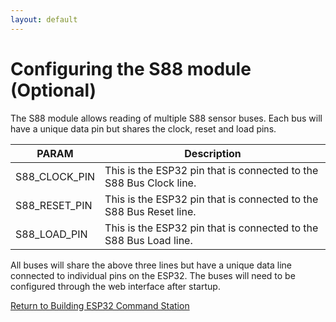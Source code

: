 ```yaml
---
layout: default
---
```


# Configuring the S88 module (Optional)
The S88 module allows reading of multiple S88 sensor buses. Each bus will have a unique data pin but shares the clock, reset and load pins.

| PARAM | Description |
| ----- | ----------- |
| S88_CLOCK_PIN | This is the ESP32 pin that is connected to the S88 Bus Clock line. |
| S88_RESET_PIN | This is the ESP32 pin that is connected to the S88 Bus Reset line. |
| S88_LOAD_PIN | This is the ESP32 pin that is connected to the S88 Bus Load line. |

All buses will share the above three lines but have a unique data line connected to individual pins on the ESP32. The buses will need to be configured through the web interface after startup.

[Return to Building ESP32 Command Station](./building-esp32cs.html)
